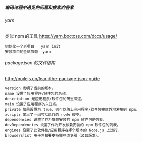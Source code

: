 ##### 编码过程中遇见的问题和搜索的答案

###### yarn
类似 npm 的工具
https://yarn.bootcss.com/docs/usage/
```
初始化一个新项目   yarn init
安装项目的全部依赖  yarn
```

###### package.json 的文件结构

http://nodejs.cn/learn/the-package-json-guide

```
version 表明了当前的版本。
name 设置了应用程序/软件包的名称。
description 是应用程序/软件包的简短描述。
main 设置了应用程序的入口点。
private 如果设置为 true，则可以防止应用程序/软件包被意外地发布到 npm。
scripts 定义了一组可以运行的 node 脚本。
dependencies 设置了作为依赖安装的 npm 软件包的列表。
devDependencies 设置了作为开发依赖安装的 npm 软件包的列表。
engines 设置了此软件包/应用程序在哪个版本的 Node.js 上运行。
browserslist 用于告知要支持哪些浏览器（及其版本）。
```

